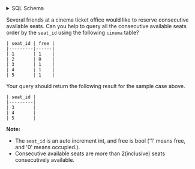 <details>
<summary> SQL Schema</summary>

```sql
DROP TABLE IF EXISTS cinema;

CREATE TABLE IF NOT EXISTS
  cinema (seat_id int primary key auto_increment, free bool);

INSERT INTO
  cinema (seat_id, free)
VALUES
  ('1', '1'),
  ('2', '0'),
  ('3', '1'),
  ('4', '1'),
  ('5', '1');
```

</details>

Several friends at a cinema ticket office would like to reserve consecutive available seats. Can you help to query all the consecutive available seats order by the `seat_id` using the following `cinema` table?

```
| seat_id | free |
|---------|------|
| 1       | 1    |
| 2       | 0    |
| 3       | 1    |
| 4       | 1    |
| 5       | 1    |
```

Your query should return the following result for the sample case above.

```
| seat_id |
|---------|
| 3       |
| 4       |
| 5       |
```

**Note:**
- The `seat_id` is an auto increment int, and free is bool ('1' means free, and '0' means occupied.).
- Consecutive available seats are more than 2(inclusive) seats consecutively available.
